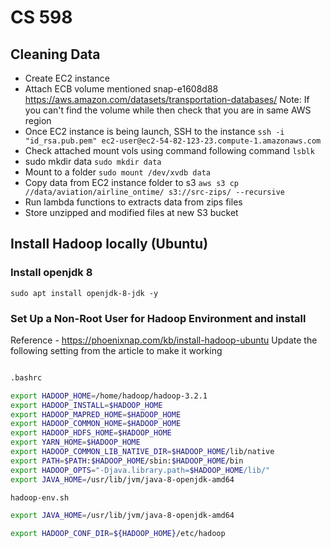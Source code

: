 # CS 598
## Cleaning Data
* Create EC2 instance
* Attach ECB volume mentioned snap-e1608d88 https://aws.amazon.com/datasets/transportation-databases/
Note: If you can't find the volume while then check that you are in same AWS region
* Once EC2 instance is being launch, SSH to the instance
`ssh -i "id_rsa.pub.pem" ec2-user@ec2-54-82-123-23.compute-1.amazonaws.com`
* Check attached mount vols using command following command
`lsblk`
* sudo mkdir data
`sudo mkdir data`
* Mount to a folder `sudo mount /dev/xvdb data`
* Copy data from EC2 instance folder to s3
```aws s3 cp //data/aviation/airline_ontime/ s3://src-zips/ --recursive```
* Run lambda functions to extracts data from zips files
* Store unzipped and modified files at new S3 bucket

## Install Hadoop locally (Ubuntu)
### Install openjdk 8
`sudo apt install openjdk-8-jdk -y`
### Set Up a Non-Root User for Hadoop Environment and install
Reference - https://phoenixnap.com/kb/install-hadoop-ubuntu
Update the following setting from the article to make it working
```bash

.bashrc

export HADOOP_HOME=/home/hadoop/hadoop-3.2.1
export HADOOP_INSTALL=$HADOOP_HOME
export HADOOP_MAPRED_HOME=$HADOOP_HOME
export HADOOP_COMMON_HOME=$HADOOP_HOME
export HADOOP_HDFS_HOME=$HADOOP_HOME
export YARN_HOME=$HADOOP_HOME
export HADOOP_COMMON_LIB_NATIVE_DIR=$HADOOP_HOME/lib/native
export PATH=$PATH:$HADOOP_HOME/sbin:$HADOOP_HOME/bin
export HADOOP_OPTS="-Djava.library.path=$HADOOP_HOME/lib/"
export JAVA_HOME=/usr/lib/jvm/java-8-openjdk-amd64

hadoop-env.sh

export JAVA_HOME=/usr/lib/jvm/java-8-openjdk-amd64

export HADOOP_CONF_DIR=${HADOOP_HOME}/etc/hadoop
```

